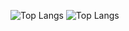 ![Top Langs](https://github-readme-stats.vercel.app/api/top-langs/?username=victorrschmidt&layout=compact&theme=tokyonight#gh-dark-mode-only)
![Top Langs]("https://github-readme-stats.vercel.app/api/top-langs/?username=victorrschmidt&layout=compact&theme=default&text_color=191919&border_color=b6b4b4#gh-light-mode-only")

